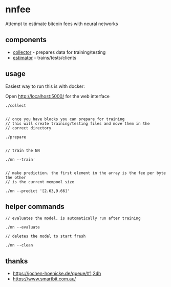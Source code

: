 # nnfee

Attempt to estimate bitcoin fees with neural networks

## components

* [collector](collector/) - prepares data for training/testing
* [estimator](estimator/) - trains/tests/clients

## usage

Easiest way to run this is with docker:

Open [http://localhost:5000/](http://localhost:5000/) for the web interface

```shell
./collect


// once you have blocks you can prepare for training
// this will create training/testing files and move them in the
// correct directory

./prepare


// train the NN

./nn --train'


// make prediction. the first element in the array is the fee per byte the other
// is the current mempool size

./nn --predict '[2.63,9.66]'
```

## helper commands

```
// evaluates the model, is automatically run after training

./nn --evaluate

// deletes the model to start fresh

./nn --clean
```



## thanks

* https://jochen-hoenicke.de/queue/#1,24h
* https://www.smartbit.com.au/
